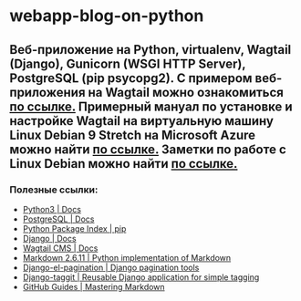 # webapp-blog-on-python

Веб-приложение на Python, virtualenv, Wagtail (Django), Gunicorn (WSGI HTTP Server), PostgreSQL (pip psycopg2).
С примером веб-приложения на Wagtail можно ознакомиться [по ссылке.](http://forpology.ru/)
Примерный мануал по установке и настройке Wagtail на виртуальную машину Linux Debian 9 Stretch на Microsoft Azure можно найти [по ссылке.](https://lnovus.gitbooks.io/microsoft-azure)
Заметки по работе с Linux Debian можно найти [по ссылке.](https://lnovus.gitbooks.io/linux-debian-short-manual)
-----------
### Полезные ссылки: ###
* [Python3 | Docs](https://docs.python.org/3/)
* [PostgreSQL | Docs](https://www.postgresql.org/docs/9.6/static/index.html)
* [Python Package Index | pip](https://pypi.python.org/pypi)
* [Django | Docs](https://docs.djangoproject.com/en/1.11/contents/)
* [Wagtail CMS | Docs](http://docs.wagtail.io/en/v1.13.1/)
* [Markdown 2.6.11 | Python implementation of Markdown](https://pypi.python.org/pypi/Markdown)
* [Django-el-pagination | Django pagination tools](https://pypi.python.org/pypi/django-el-pagination/)
* [Django-taggit | Reusable Django application for simple tagging](https://pypi.python.org/pypi/django-taggit/)
* [GitHub Guides | Mastering Markdown](https://guides.github.com/features/mastering-markdown/)
